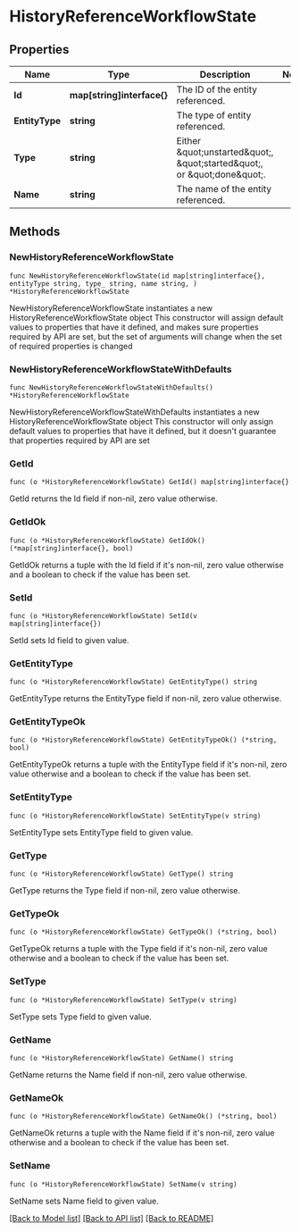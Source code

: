 # HistoryReferenceWorkflowState

## Properties

Name | Type | Description | Notes
------------ | ------------- | ------------- | -------------
**Id** | **map[string]interface{}** | The ID of the entity referenced. | 
**EntityType** | **string** | The type of entity referenced. | 
**Type** | **string** | Either \&quot;unstarted\&quot;, \&quot;started\&quot;, or \&quot;done\&quot;. | 
**Name** | **string** | The name of the entity referenced. | 

## Methods

### NewHistoryReferenceWorkflowState

`func NewHistoryReferenceWorkflowState(id map[string]interface{}, entityType string, type_ string, name string, ) *HistoryReferenceWorkflowState`

NewHistoryReferenceWorkflowState instantiates a new HistoryReferenceWorkflowState object
This constructor will assign default values to properties that have it defined,
and makes sure properties required by API are set, but the set of arguments
will change when the set of required properties is changed

### NewHistoryReferenceWorkflowStateWithDefaults

`func NewHistoryReferenceWorkflowStateWithDefaults() *HistoryReferenceWorkflowState`

NewHistoryReferenceWorkflowStateWithDefaults instantiates a new HistoryReferenceWorkflowState object
This constructor will only assign default values to properties that have it defined,
but it doesn't guarantee that properties required by API are set

### GetId

`func (o *HistoryReferenceWorkflowState) GetId() map[string]interface{}`

GetId returns the Id field if non-nil, zero value otherwise.

### GetIdOk

`func (o *HistoryReferenceWorkflowState) GetIdOk() (*map[string]interface{}, bool)`

GetIdOk returns a tuple with the Id field if it's non-nil, zero value otherwise
and a boolean to check if the value has been set.

### SetId

`func (o *HistoryReferenceWorkflowState) SetId(v map[string]interface{})`

SetId sets Id field to given value.


### GetEntityType

`func (o *HistoryReferenceWorkflowState) GetEntityType() string`

GetEntityType returns the EntityType field if non-nil, zero value otherwise.

### GetEntityTypeOk

`func (o *HistoryReferenceWorkflowState) GetEntityTypeOk() (*string, bool)`

GetEntityTypeOk returns a tuple with the EntityType field if it's non-nil, zero value otherwise
and a boolean to check if the value has been set.

### SetEntityType

`func (o *HistoryReferenceWorkflowState) SetEntityType(v string)`

SetEntityType sets EntityType field to given value.


### GetType

`func (o *HistoryReferenceWorkflowState) GetType() string`

GetType returns the Type field if non-nil, zero value otherwise.

### GetTypeOk

`func (o *HistoryReferenceWorkflowState) GetTypeOk() (*string, bool)`

GetTypeOk returns a tuple with the Type field if it's non-nil, zero value otherwise
and a boolean to check if the value has been set.

### SetType

`func (o *HistoryReferenceWorkflowState) SetType(v string)`

SetType sets Type field to given value.


### GetName

`func (o *HistoryReferenceWorkflowState) GetName() string`

GetName returns the Name field if non-nil, zero value otherwise.

### GetNameOk

`func (o *HistoryReferenceWorkflowState) GetNameOk() (*string, bool)`

GetNameOk returns a tuple with the Name field if it's non-nil, zero value otherwise
and a boolean to check if the value has been set.

### SetName

`func (o *HistoryReferenceWorkflowState) SetName(v string)`

SetName sets Name field to given value.



[[Back to Model list]](../README.md#documentation-for-models) [[Back to API list]](../README.md#documentation-for-api-endpoints) [[Back to README]](../README.md)


